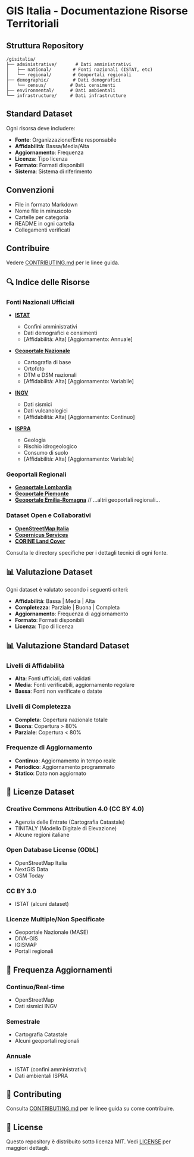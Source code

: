 # GIS Italia - Documentazione Risorse Territoriali

## Struttura Repository
```
/gisitalia/
├── administrative/       # Dati amministrativi
│   ├── national/        # Fonti nazionali (ISTAT, etc)
│   └── regional/        # Geoportali regionali
├── demographic/         # Dati demografici
│   └── census/         # Dati censimenti
├── environmental/      # Dati ambientali
└── infrastructure/     # Dati infrastrutture
```

## Standard Dataset
Ogni risorsa deve includere:
- **Fonte**: Organizzazione/Ente responsabile
- **Affidabilità**: Bassa/Media/Alta
- **Aggiornamento**: Frequenza
- **Licenza**: Tipo licenza
- **Formato**: Formati disponibili
- **Sistema**: Sistema di riferimento

## Convenzioni
- File in formato Markdown
- Nome file in minuscolo
- Cartelle per categoria
- README in ogni cartella
- Collegamenti verificati

## Contribuire
Vedere [CONTRIBUTING.md](CONTRIBUTING.md) per le linee guida.

## 🔍 Indice delle Risorse

### Fonti Nazionali Ufficiali

- **[ISTAT](./administrative/istat.md)**
  - Confini amministrativi
  - Dati demografici e censimenti
  - [Affidabilità: Alta] [Aggiornamento: Annuale]

- **[Geoportale Nazionale](./infrastructure/geoportale.md)**
  - Cartografia di base
  - Ortofoto
  - DTM e DSM nazionali
  - [Affidabilità: Alta] [Aggiornamento: Variabile]

- **[INGV](./environmental/ingv.md)**
  - Dati sismici
  - Dati vulcanologici
  - [Affidabilità: Alta] [Aggiornamento: Continuo]

- **[ISPRA](./environmental/ispra.md)**
  - Geologia
  - Rischio idrogeologico
  - Consumo di suolo
  - [Affidabilità: Alta] [Aggiornamento: Variabile]

### Geoportali Regionali

- **[Geoportale Lombardia](./administrative/lombardia.md)**
- **[Geoportale Piemonte](./administrative/piemonte.md)**
- **[Geoportale Emilia-Romagna](./administrative/emilia-romagna.md)**
// ...altri geoportali regionali...

### Dataset Open e Collaborativi

- **[OpenStreetMap Italia](./infrastructure/osm.md)**
- **[Copernicus Services](./environmental/copernicus.md)**
- **[CORINE Land Cover](./environmental/corine.md)**

Consulta le directory specifiche per i dettagli tecnici di ogni fonte.

## 📊 Valutazione Dataset

Ogni dataset è valutato secondo i seguenti criteri:
- **Affidabilità**: Bassa | Media | Alta
- **Completezza**: Parziale | Buona | Completa
- **Aggiornamento**: Frequenza di aggiornamento
- **Formato**: Formati disponibili
- **Licenza**: Tipo di licenza

## 📊 Valutazione Standard Dataset

### Livelli di Affidabilità
- **Alta**: Fonti ufficiali, dati validati
- **Media**: Fonti verificabili, aggiornamento regolare
- **Bassa**: Fonti non verificate o datate

### Livelli di Completezza
- **Completa**: Copertura nazionale totale
- **Buona**: Copertura > 80%
- **Parziale**: Copertura < 80%

### Frequenze di Aggiornamento
- **Continuo**: Aggiornamento in tempo reale
- **Periodico**: Aggiornamento programmato
- **Statico**: Dato non aggiornato

## 📑 Licenze Dataset

### Creative Commons Attribution 4.0 (CC BY 4.0)
- Agenzia delle Entrate (Cartografia Catastale)
- TINITALY (Modello Digitale di Elevazione)
- Alcune regioni italiane

### Open Database License (ODbL)
- OpenStreetMap Italia
- NextGIS Data
- OSM Today

### CC BY 3.0
- ISTAT (alcuni dataset)

### Licenze Multiple/Non Specificate
- Geoportale Nazionale (MASE)
- DIVA-GIS
- IGISMAP
- Portali regionali

## 🔄 Frequenza Aggiornamenti

### Continuo/Real-time
- OpenStreetMap
- Dati sismici INGV

### Semestrale
- Cartografia Catastale
- Alcuni geoportali regionali

### Annuale
- ISTAT (confini amministrativi)
- Dati ambientali ISPRA

## 🤝 Contributing

Consulta [CONTRIBUTING.md](CONTRIBUTING.md) per le linee guida su come contribuire.

## 📜 License

Questo repository è distribuito sotto licenza MIT. Vedi [LICENSE](LICENSE) per maggiori dettagli.
